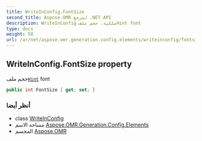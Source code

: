 ```yaml
---
title: WriteInConfig.FontSize
second_title: Aspose.OMR لمرجع .NET API
description: WriteInConfig ملكية. حجم ملفHint font
type: docs
weight: 50
url: /ar/net/aspose.omr.generation.config.elements/writeinconfig/fontsize/
---
```

## WriteInConfig.FontSize property

حجم ملف[`Hint`](../hint/) font

```csharp
public int FontSize { get; set; }
```

### أنظر أيضا

* class [WriteInConfig](../)
* مساحة الاسم [Aspose.OMR.Generation.Config.Elements](../../writeinconfig/)
* المجسم [Aspose.OMR](../../../)


